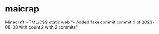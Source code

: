 # maicrap
Minecraft HTML/CSS static web
"- Added fake commit commit 0 of 2023-08-08 with count 2 with 2 commits" 
